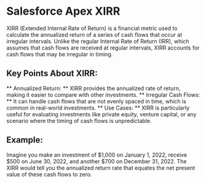 # Salesforce Apex XIRR
XIRR (Extended Internal Rate of Return) is a financial metric used to calculate the annualized return of a series of cash flows that occur at irregular intervals. Unlike the regular Internal Rate of Return (IRR), which assumes that cash flows are received at regular intervals, XIRR accounts for cash flows that may be irregular in timing.

## Key Points About XIRR:
** Annualized Return: ** XIRR provides the annualized rate of return, making it easier to compare with other investments.
** Irregular Cash Flows: ** It can handle cash flows that are not evenly spaced in time, which is common in real-world investments.
** Use Cases: ** XIRR is particularly useful for evaluating investments like private equity, venture capital, or any scenario where the timing of cash flows is unpredictable.

## Example:
Imagine you make an investment of $1,000 on January 1, 2022, receive $500 on June 30, 2022, and another $700 on December 31, 2022. The XIRR would tell you the annualized return rate that equates the net present value of these cash flows to zero.
